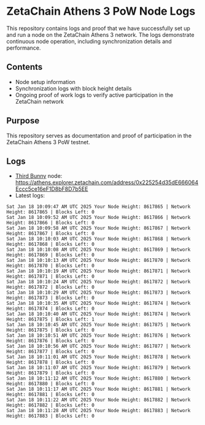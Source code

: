 # ZetaChain Athens 3 PoW Node Logs
This repository contains logs and proof that we have successfully set up and run a node on the ZetaChain Athens 3 network. The logs demonstrate continuous node operation, including synchronization details and performance.

## Contents
- Node setup information
- Synchronization logs with block height details
- Ongoing proof of work logs to verify active participation in the ZetaChain network

## Purpose
This repository serves as documentation and proof of participation in the ZetaChain Athens 3 PoW testnet.

## Logs

- [Third Bunny](https://thirdbunny.xyz/) node: https://athens.explorer.zetachain.com/address/0x225254d35dE666064Eccc5ce16eF1D8bF8D7b5EE
- Latest logs:
```
Sat Jan 18 10:09:47 AM UTC 2025 Your Node Height: 8617865 | Network Height: 8617865 | Blocks Left: 0
Sat Jan 18 10:09:52 AM UTC 2025 Your Node Height: 8617866 | Network Height: 8617866 | Blocks Left: 0
Sat Jan 18 10:09:58 AM UTC 2025 Your Node Height: 8617867 | Network Height: 8617867 | Blocks Left: 0
Sat Jan 18 10:10:03 AM UTC 2025 Your Node Height: 8617868 | Network Height: 8617868 | Blocks Left: 0
Sat Jan 18 10:10:08 AM UTC 2025 Your Node Height: 8617869 | Network Height: 8617869 | Blocks Left: 0
Sat Jan 18 10:10:13 AM UTC 2025 Your Node Height: 8617870 | Network Height: 8617870 | Blocks Left: 0
Sat Jan 18 10:10:19 AM UTC 2025 Your Node Height: 8617871 | Network Height: 8617871 | Blocks Left: 0
Sat Jan 18 10:10:24 AM UTC 2025 Your Node Height: 8617872 | Network Height: 8617872 | Blocks Left: 0
Sat Jan 18 10:10:29 AM UTC 2025 Your Node Height: 8617873 | Network Height: 8617873 | Blocks Left: 0
Sat Jan 18 10:10:35 AM UTC 2025 Your Node Height: 8617874 | Network Height: 8617874 | Blocks Left: 0
Sat Jan 18 10:10:40 AM UTC 2025 Your Node Height: 8617874 | Network Height: 8617875 | Blocks Left: 1
Sat Jan 18 10:10:45 AM UTC 2025 Your Node Height: 8617875 | Network Height: 8617875 | Blocks Left: 0
Sat Jan 18 10:10:51 AM UTC 2025 Your Node Height: 8617876 | Network Height: 8617876 | Blocks Left: 0
Sat Jan 18 10:10:56 AM UTC 2025 Your Node Height: 8617877 | Network Height: 8617877 | Blocks Left: 0
Sat Jan 18 10:11:01 AM UTC 2025 Your Node Height: 8617878 | Network Height: 8617878 | Blocks Left: 0
Sat Jan 18 10:11:07 AM UTC 2025 Your Node Height: 8617879 | Network Height: 8617879 | Blocks Left: 0
Sat Jan 18 10:11:12 AM UTC 2025 Your Node Height: 8617880 | Network Height: 8617880 | Blocks Left: 0
Sat Jan 18 10:11:17 AM UTC 2025 Your Node Height: 8617881 | Network Height: 8617881 | Blocks Left: 0
Sat Jan 18 10:11:22 AM UTC 2025 Your Node Height: 8617882 | Network Height: 8617882 | Blocks Left: 0
Sat Jan 18 10:11:28 AM UTC 2025 Your Node Height: 8617883 | Network Height: 8617883 | Blocks Left: 0
```
